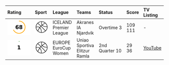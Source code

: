 | Rating                                                                                                                                 | Sport                                                                                                                | League                    | Teams                           | Status         | Score      | TV Listing                                                  |
|:---------------------------------------------------------------------------------------------------------------------------------------|:---------------------------------------------------------------------------------------------------------------------|:--------------------------|:--------------------------------|:---------------|:-----------|:------------------------------------------------------------|
| <img src="https://raw.githubusercontent.com/BlakeDuncan25/Donut-SVG-Ratings/bac4e4a278175106499642192132b1786a9aec38/68.svg" alt="68"> | <img src="https://raw.githubusercontent.com/BlakeDuncan25/Donut-SVG-Ratings/master/basketball.png" alt="Basketball"> | ICELAND<br>Premier League | Akranes IA<br>Njardvik          | Overtime 3     | 109<br>111 | -                                                           |
| <img src="https://raw.githubusercontent.com/BlakeDuncan25/Donut-SVG-Ratings/bac4e4a278175106499642192132b1786a9aec38/1.svg" alt="1">   | <img src="https://raw.githubusercontent.com/BlakeDuncan25/Donut-SVG-Ratings/master/basketball.png" alt="Basketball"> | EUROPE<br>EuroCup Women   | Uniao Sportiva<br>Elitzur Ramla | 2nd Quarter 10 | 29<br>36   | <a href="https://www.youtube.com/@FIBA/streams">YouTube</a> |